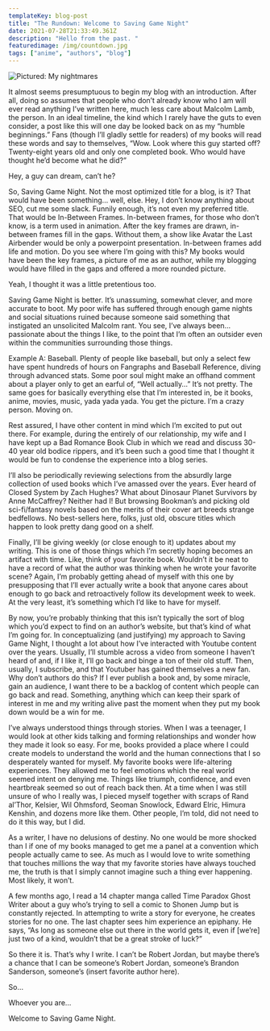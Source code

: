 ```yaml
---
templateKey: blog-post
title: "The Rundown: Welcome to Saving Game Night"
date: 2021-07-28T21:33:49.361Z
description: "Hello from the past. "
featuredimage: /img/countdown.jpg
tags: ["anime", "authors", "blog"]
---
```

![Pictured: My nightmares](/img/ghostwriterimage.jpeg "Me, talking to me")

It almost seems presumptuous to begin my blog with an introduction. After all, doing so assumes that people who don’t already know who I am will ever read anything I’ve written here, much less care about Malcolm Lamb, the person. In an ideal timeline, the kind which I rarely have the guts to even consider, a post like this will one day be looked back on as my “humble beginnings.” Fans (though I’ll gladly settle for readers) of my books will read these words and say to themselves, “Wow. Look where this guy started off? Twenty-eight years old and only one completed book. Who would have thought he’d become what he did?” 

Hey, a guy can dream, can’t he? 

So, Saving Game Night. Not the most optimized title for a blog, is it? That would have been something… well, else. Hey, I don’t know anything about SEO, cut me some slack. Funnily enough, it’s not even my preferred title. That would be In-Between Frames. In-between frames, for those who don’t know, is a term used in animation. After the key frames are drawn, in-between frames fill in the gaps. Without them, a show like Avatar the Last Airbender would be only a powerpoint presentation. In-between frames add life and motion. Do you see where I’m going with this? My books would have been the key frames, a picture of me as an author, while my blogging would have filled in the gaps and offered a more rounded picture. 

Yeah, I thought it was a little pretentious too. 

Saving Game Night is better. It’s unassuming, somewhat clever, and more accurate to boot. My poor wife has suffered through enough game nights and social situations ruined because someone said something that instigated an unsolicited Malcolm rant. You see, I’ve always been… passionate about the things I like, to the point that I’m often an outsider even within the communities surrounding those things. 

Example A: Baseball. Plenty of people like baseball, but only a select few have spent hundreds of hours on Fangraphs and Baseball Reference, diving through advanced stats. Some poor soul might make an offhand comment about a player only to get an earful of, “Well actually…” It’s not pretty. The same goes for basically everything else that I’m interested in, be it books, anime, movies, music, yada yada yada. You get the picture. I’m a crazy person. Moving on. 

Rest assured, I have other content in mind which I’m excited to put out there. For example, during the entirely of our relationship, my wife and I have kept up a Bad Romance Book Club in which we read and discuss 30-40 year old bodice rippers, and it’s been such a good time that I thought it would be fun to condense the experience into a blog series.

I’ll also be periodically reviewing selections from the absurdly large collection of used books which I’ve amassed over the years. Ever heard of Closed System by Zach Hughes? What about Dinosaur Planet Survivors by Anne McCaffrey? Neither had I! But browsing Bookman’s and picking old sci-fi/fantasy novels based on the merits of their cover art breeds strange bedfellows. No best-sellers here, folks, just old, obscure titles which happen to look pretty dang good on a shelf. 

Finally, I’ll be giving weekly (or close enough to it) updates about my writing. This is one of those things which I’m secretly hoping becomes an artifact with time. Like, think of your favorite book. Wouldn’t it be neat to have a record of what the author was thinking when he wrote your favorite scene? Again, I’m probably getting ahead of myself with this one by presupposing that I’ll ever actually write a book that anyone cares about enough to go back and retroactively follow its development week to week. At the very least, it’s something which I’d like to have for myself. 

By now, you’re probably thinking that this isn’t typically the sort of blog which you’d expect to find on an author’s website, but that’s kind of what I’m going for. In conceptualizing (and justifying) my approach to Saving Game Night, I thought a lot about how I’ve interacted with Youtube content over the years. Usually, I’ll stumble across a video from someone I haven’t heard of and, if I like it, I’ll go back and binge a ton of their old stuff. Then, usually, I subscribe, and that Youtuber has gained themselves a new fan. Why don’t authors do this? If I ever publish a book and, by some miracle, gain an audience, I want there to be a backlog of content which people can go back and read. Something, anything which can keep their spark of interest in me and my writing alive past the moment when they put my book down would be a win for me. 

I’ve always understood things through stories. When I was a teenager, I would look at other kids talking and forming relationships and wonder how they made it look so easy. For me, books provided a place where I could create models to understand the world and the human connections that I so desperately wanted for myself. My favorite books were life-altering experiences. They allowed me to feel emotions which the real world seemed intent on denying me. Things like triumph, confidence, and even heartbreak seemed so out of reach back then. At a time when I was still unsure of who I really was, I pieced myself together with scraps of Rand al’Thor, Kelsier, Wil Ohmsford, Seoman Snowlock, Edward Elric, Himura Kenshin, and dozens more like them. Other people, I’m told, did not need to do it this way, but I did. 

As a writer, I have no delusions of destiny. No one would be more shocked than I if one of my books managed to get me a panel at a convention which people actually came to see. As much as I would love to write something that touches millions the way that my favorite stories have always touched me, the truth is that I simply cannot imagine such a thing ever happening. Most likely, it won’t. 

A few months ago, I read a 14 chapter manga called Time Paradox Ghost Writer about a guy who’s trying to sell a comic to Shonen Jump but is constantly rejected. In attempting to write a story for everyone, he creates stories for no one. The last chapter sees him experience an epiphany. He says, “As long as someone else out there in the world gets it, even if \[we’re] just two of a kind, wouldn’t that be a great stroke of luck?” 

So there it is. That’s why I write. I can’t be Robert Jordan, but maybe there’s a chance that I can be someone’s Robert Jordan, someone’s Brandon Sanderson, someone’s (insert favorite author here). 

So… 

Whoever you are… 

Welcome to Saving Game Night. 



<!--EndFragment-->